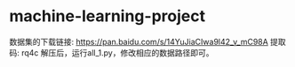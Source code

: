 # machine-learning-project

数据集的下载链接: https://pan.baidu.com/s/14YuJiaCIwa9l42_v_mC98A 提取码: rq4c
解压后，运行all_1.py，修改相应的数据路径即可。
